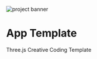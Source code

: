 ![project banner](https://project-banner.phamn23.repl.co/?title=App+Template&description=Three.js+Creative+Coding+Template&stack=html%2Ccss%2Cjs)

# App Template
Three.js Creative Coding Template